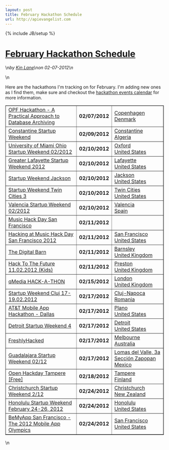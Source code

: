 ```yaml
---
layout: post
title: February Hackathon Schedule
url: http://apievangelist.com
---
```

{% include JB/setup %}<h1 class="title"><a href="#" rel="bookmark" title="February Hackathon Schedule">February Hackathon Schedule</a></h1>\n<i><span class="small">by</span> <a href="https://plus.google.com/106460238807821851374" rel="author">Kin Lane</a>\n<span class="small">on</span> <span class="post-date">02-07-2012</span>\n</i><p></p>\n<p>Here are the hackathons I'm tracking on for February.  I'm adding new ones as I find them, make sure and checkout the <a title="Hackathon events calendar" href="/events/">hackathon events calendar</a> for more information.</p>
<table border="1" cellspacing="5" cellpadding="5" width="100%">
<tbody>
<tr>
<td><a href="/events/opf_hackathon__a_practical_approach_to_database_archiving.php">OPF Hackathon - A Practical Approach to Database Archiving</a></td>
<td><strong>02/07/2012</strong></td>
<td><a href="/events/opf_hackathon__a_practical_approach_to_database_archiving.php">Copenhagen<br />Denmark</a></td>
</tr>
<tr>
<td><a href="/events/constantine_startup_weekend.php">Constantine Startup Weekend</a></td>
<td><strong>02/09/2012</strong></td>
<td><a href="/events/constantine_startup_weekend.php">Constantine<br />Algeria</a></td>
</tr>
<tr>
<td><a href="/events/university_of_miami_ohio_startup_weekend_022012.php">University of Miami Ohio Startup Weekend 02/2012</a></td>
<td><strong>02/10/2012</strong></td>
<td><a href="/events/university_of_miami_ohio_startup_weekend_022012.php">Oxford<br />United States</a></td>
</tr>
<tr>
<td><a href="/events/greater_lafayette_startup_weekend_2012.php">Greater Lafayette Startup Weekend 2012</a></td>
<td><strong>02/10/2012</strong></td>
<td><a href="/events/greater_lafayette_startup_weekend_2012.php">Lafayette<br />United States</a></td>
</tr>
<tr>
<td><a href="/events/startup_weekend_jackson.php">Startup Weekend Jackson</a></td>
<td><strong>02/10/2012</strong></td>
<td><a href="/events/startup_weekend_jackson.php">Jackson<br />United States</a></td>
</tr>
<tr>
<td><a href="/events/startup_weekend_twin_cities_3.php">Startup Weekend Twin Cities 3</a></td>
<td><strong>02/10/2012</strong></td>
<td><a href="/events/startup_weekend_twin_cities_3.php">Twin Cities<br />United States</a></td>
</tr>
<tr>
<td><a href="/events/valencia_startup_weekend_022012.php">Valencia Startup Weekend 02/2012</a></td>
<td><strong>02/10/2012</strong></td>
<td><a href="/events/valencia_startup_weekend_022012.php">Valencia<br />Spain</a></td>
</tr>
<tr>
<td><a href="/events/music_hack_day_san_francisco.php">Music Hack Day San Francisco</a></td>
<td><strong>02/11/2012</strong></td>
<td><a href="/events/music_hack_day_san_francisco.php"><br /></a></td>
</tr>
<tr>
<td><a href="/events/hacking_at_music_hack_day_san_francisco_2012.php">Hacking at Music Hack Day San Francisco 2012</a></td>
<td><strong>02/11/2012</strong></td>
<td><a href="/events/hacking_at_music_hack_day_san_francisco_2012.php">San Francisco<br />United States</a></td>
</tr>
<tr>
<td><a href="/events/the_digital_barn.php">The Digital Barn</a></td>
<td><strong>02/11/2012</strong></td>
<td><a href="/events/the_digital_barn.php">Barnsley<br />United Kingdom</a></td>
</tr>
<tr>
<td><a href="/events/hack_to_the_future_11022012_kids.php">Hack To The Future 11.02.2012 (Kids)</a></td>
<td><strong>02/11/2012</strong></td>
<td><a href="/events/hack_to_the_future_11022012_kids.php">Preston<br />United Kingdom</a></td>
</tr>
<tr>
<td><a href="/events/qmedia_hackathon.php">qMedia HACK-A-THON</a></td>
<td><strong>02/15/2012</strong></td>
<td><a href="/events/qmedia_hackathon.php">London<br />United Kingdom</a></td>
</tr>
<tr>
<td><a href="/events/startup_weekend_cluj_1719022012.php">Startup Weekend Cluj 17-19.02.2012</a></td>
<td><strong>02/17/2012</strong></td>
<td><a href="/events/startup_weekend_cluj_1719022012.php">Cluj-Napoca<br />Romania</a></td>
</tr>
<tr>
<td><a href="/events/att_mobile_app_hackathon__dallas.php">AT&amp;T Mobile App Hackathon - Dallas</a></td>
<td><strong>02/17/2012</strong></td>
<td><a href="/events/att_mobile_app_hackathon__dallas.php">Plano<br />United States</a></td>
</tr>
<tr>
<td><a href="/events/detroit__startup_weekend_4.php">Detroit Startup Weekend 4</a></td>
<td><strong>02/17/2012</strong></td>
<td><a href="/events/detroit__startup_weekend_4.php">Detroit<br />United States</a></td>
</tr>
<tr>
<td><a href="/events/freshlyhacked.php">FreshlyHacked</a></td>
<td><strong>02/17/2012</strong></td>
<td><a href="/events/freshlyhacked.php">Melbourne<br />Australia</a></td>
</tr>
<tr>
<td><a href="/events/guadalajara_startup_weekend_0212.php">Guadalajara Startup Weekend 02/12</a></td>
<td><strong>02/17/2012</strong></td>
<td><a href="/events/guadalajara_startup_weekend_0212.php">Lomas del Valle, 3a Secci&oacute;n Zapopan<br />Mexico</a></td>
</tr>
<tr>
<td><a href="/events/open_hackday_tampere_free.php">Open Hackday Tampere [Free]</a></td>
<td><strong>02/18/2012</strong></td>
<td><a href="/events/open_hackday_tampere_free.php">Tampere<br />Finland</a></td>
</tr>
<tr>
<td><a href="/events/christchurch_startup_weekend_212.php">Christchurch Startup Weekend 2/12</a></td>
<td><strong>02/24/2012</strong></td>
<td><a href="/events/christchurch_startup_weekend_212.php">Christchurch<br />New Zealand</a></td>
</tr>
<tr>
<td><a href="/events/honolulu_startup_weekend_february_2426_2012.php">Honolulu Startup Weekend February 24-26, 2012</a></td>
<td><strong>02/24/2012</strong></td>
<td><a href="/events/honolulu_startup_weekend_february_2426_2012.php">Honolulu<br />United States</a></td>
</tr>
<tr>
<td><a href="/events/bemyapp_san_francisco__the_2012_mobile_app_olympics.php">BeMyApp San Francisco - The 2012 Mobile App Olympics</a></td>
<td><strong>02/24/2012</strong></td>
<td><a href="/events/bemyapp_san_francisco__the_2012_mobile_app_olympics.php">San Francisco<br />United States</a></td>
</tr>
</tbody>
</table>\n